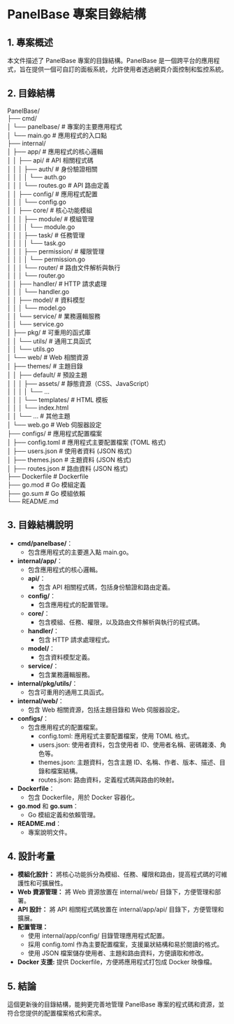 # **PanelBase 專案目錄結構**

## **1\. 專案概述**

本文件描述了 PanelBase 專案的目錄結構。PanelBase 是一個跨平台的應用程式，旨在提供一個可自訂的面板系統，允許使用者透過網頁介面控制和監控系統。

## **2\. 目錄結構**

PanelBase/  
├── cmd/  
│ └── panelbase/ \# 專案的主要應用程式  
│ └── main.go \# 應用程式的入口點  
├── internal/  
│ ├── app/ \# 應用程式的核心邏輯  
│ │ ├── api/ \# API 相關程式碼  
│ │ │ ├── auth/ \# 身份驗證相關  
│ │ │ │ └── auth.go  
│ │ │ └── routes.go \# API 路由定義  
│ │ ├── config/ \# 應用程式配置  
│ │ │ └── config.go  
│ │ ├── core/ \# 核心功能模組  
│ │ │ ├── module/ \# 模組管理  
│ │ │ │ └── module.go  
│ │ │ ├── task/ \# 任務管理  
│ │ │ │ └── task.go  
│ │ │ ├── permission/ \# 權限管理  
│ │ │ │ └── permission.go  
│ │ │ └── router/ \# 路由文件解析與執行  
│ │ │ └── router.go  
│ │ ├── handler/ \# HTTP 請求處理  
│ │ │ └── handler.go  
│ │ ├── model/ \# 資料模型  
│ │ │ └── model.go  
│ │ └── service/ \# 業務邏輯服務  
│ │ └── service.go  
│ ├── pkg/ \# 可重用的函式庫  
│ │ └── utils/ \# 通用工具函式  
│ │ └── utils.go  
│ └── web/ \# Web 相關資源  
│ ├── themes/ \# 主題目錄  
│ │ ├── default/ \# 預設主題  
│ │ │ ├── assets/ \# 靜態資源（CSS、JavaScript）  
│ │ │ │ └── ...  
│ │ │ └── templates/ \# HTML 模板  
│ │ │ └── index.html  
│ │ └── ... \# 其他主題  
│ └── web.go \# Web 伺服器設定  
├── configs/ \# 應用程式配置檔案  
│ ├── config.toml \# 應用程式主要配置檔案 (TOML 格式)  
│ ├── users.json \# 使用者資料 (JSON 格式)  
│ ├── themes.json \# 主題資料 (JSON 格式)  
│ ├── routes.json \# 路由資料 (JSON 格式)  
├── Dockerfile \# Dockerfile  
├── go.mod \# Go 模組定義  
├── go.sum \# Go 模組依賴  
└── README.md

## **3\. 目錄結構說明**

- **cmd/panelbase/**：
  - 包含應用程式的主要進入點 main.go。
- **internal/app/**：
  - 包含應用程式的核心邏輯。
  - **api/**：
    - 包含 API 相關程式碼，包括身份驗證和路由定義。
  - **config/**：
    - 包含應用程式的配置管理。
  - **core/**：
    - 包含模組、任務、權限，以及路由文件解析與執行的程式碼。
  - **handler/**：
    - 包含 HTTP 請求處理程式。
  - **model/**：
    - 包含資料模型定義。
  - **service/**：
    - 包含業務邏輯服務。
- **internal/pkg/utils/**：
  - 包含可重用的通用工具函式。
- **internal/web/**：
  - 包含 Web 相關資源，包括主題目錄和 Web 伺服器設定。
- **configs/**：
  - 包含應用程式的配置檔案。
    - config.toml: 應用程式主要配置檔案，使用 TOML 格式。
    - users.json: 使用者資料，包含使用者 ID、使用者名稱、密碼雜湊、角色等。
    - themes.json: 主題資料，包含主題 ID、名稱、作者、版本、描述、目錄和檔案結構。
    - routes.json: 路由資料，定義程式碼與路由的映射。
- **Dockerfile**：
  - 包含 Dockerfile，用於 Docker 容器化。
- **go.mod** 和 **go.sum**：
  - Go 模組定義和依賴管理。
- **README.md**：
  - 專案說明文件。

## **4\. 設計考量**

- **模組化設計：** 將核心功能拆分為模組、任務、權限和路由，提高程式碼的可維護性和可擴展性。
- **Web 資源管理：** 將 Web 資源放置在 internal/web/ 目錄下，方便管理和部署。
- **API 設計：** 將 API 相關程式碼放置在 internal/app/api/ 目錄下，方便管理和擴展。
- **配置管理：**
  - 使用 internal/app/config/ 目錄管理應用程式配置。
  - 採用 config.toml 作為主要配置檔案，支援巢狀結構和易於閱讀的格式。
  - 使用 JSON 檔案儲存使用者、主題和路由資料，方便讀取和修改。
- **Docker 支援:** 提供 Dockerfile，方便將應用程式打包成 Docker 映像檔。

## **5\. 結論**

這個更新後的目錄結構，能夠更完善地管理 PanelBase 專案的程式碼和資源，並符合您提供的配置檔案格式和需求。

